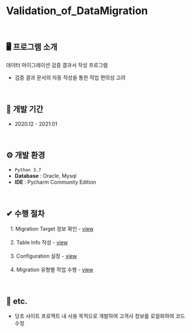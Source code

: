 # Validation_of_DataMigration 
<br>

## 🖥️ 프로그램 소개
데이터 마이그레이션 검증 결과서 작성 프로그램
 - 검증 결과 문서의 자동 작성을 통한 작업 편의성 고려
<br>

## 📅 개발 기간
* 2020.12 - 2021.01
<br>

## ⚙️ 개발 환경
- `Python 3.7`
- **Database** : Oracle, Mysql
- **IDE** : Pycharm Community Edition
<br>

## ✔ 수행 절차
&nbsp;&nbsp; 1. Migration Target 정보 확인 - <a href="">view</a><br><br>
&nbsp;&nbsp; 2. Table Info 작성 - <a href="">view</a><br><br>
&nbsp;&nbsp; 3. Configuration 설정 - <a href="">view</a><br><br>
&nbsp;&nbsp; 4. Migration 유형별 작업 수행 - <a href="">view</a><br><br>
<br>

## 🎸 etc.
- 당초 사이트 프로젝트 내 사용 목적으로 개발하여 고객사 정보를 로컬화하여 코드 수정
